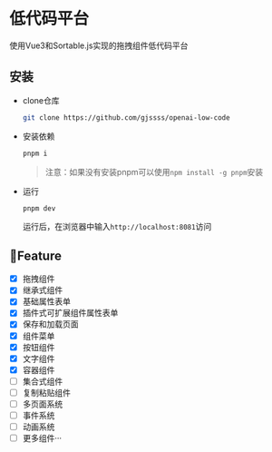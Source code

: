 # 低代码平台
使用Vue3和Sortable.js实现的拖拽组件低代码平台
## 安装
* clone仓库
  ```bash
  git clone https://github.com/gjssss/openai-low-code
  ```
* 安装依赖
  ```bash
  pnpm i
  ```
  > 注意：如果没有安装pnpm可以使用`npm install -g pnpm`安装
* 运行
  ```bash
  pnpm dev
  ```
  运行后，在浏览器中输入`http://localhost:8081`访问

## 🎇Feature

- [x] 拖拽组件
- [x] 继承式组件
- [x] 基础属性表单
- [x] 插件式可扩展组件属性表单
- [x] 保存和加载页面
- [x] 组件菜单
- [x] 按钮组件
- [x] 文字组件
- [x] 容器组件
- [ ] 集合式组件
- [ ] 复制粘贴组件
- [ ] 多页面系统
- [ ] 事件系统
- [ ] 动画系统
- [ ] 更多组件···